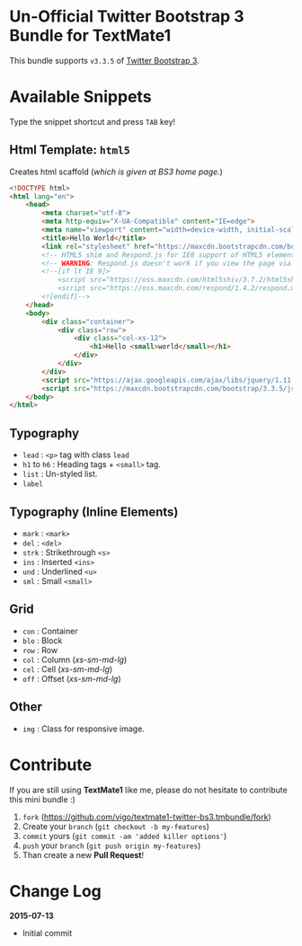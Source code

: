 # Un-Official Twitter Bootstrap 3 Bundle for TextMate1

This bundle supports `v3.3.5` of [Twitter Bootstrap 3](http://getbootstrap.com/getting-started/).

# Available Snippets

Type the snippet shortcut and press `TAB` key!

## Html Template: `html5`

Creates html scaffold (*which is given at BS3 home page.*)

```html
<!DOCTYPE html>
<html lang="en">
    <head>
        <meta charset="utf-8">
        <meta http-equiv="X-UA-Compatible" content="IE=edge">
        <meta name="viewport" content="width=device-width, initial-scale=1">
        <title>Hello World</title>
        <link rel="stylesheet" href="https://maxcdn.bootstrapcdn.com/bootstrap/3.3.5/css/bootstrap.min.css">
        <!-- HTML5 shim and Respond.js for IE8 support of HTML5 elements and media queries -->
        <!-- WARNING: Respond.js doesn't work if you view the page via file:// -->
        <!--[if lt IE 9]>
            <script src="https://oss.maxcdn.com/html5shiv/3.7.2/html5shiv.min.js"></script>
            <script src="https://oss.maxcdn.com/respond/1.4.2/respond.min.js"></script>
        <![endif]-->
    </head>
    <body>
        <div class="container">
            <div class="row">
                <div class="col-xs-12">
                    <h1>Hello <small>world</small></h1>
                </div>
            </div>
        </div>
        <script src="https://ajax.googleapis.com/ajax/libs/jquery/1.11.3/jquery.min.js"></script>
        <script src="https://maxcdn.bootstrapcdn.com/bootstrap/3.3.5/js/bootstrap.min.js"></script>
    </body>
</html>
```

## Typography

* `lead` : `<p>` tag with class `lead`
* `h1` to `h6` : Heading tags + `<small>` tag.
* `list` : Un-styled list.
* `label`

## Typography (Inline Elements)

* `mark` : `<mark>`
* `del` : `<del>`
* `strk` : Strikethrough `<s>`
* `ins` : Inserted `<ins>`
* `und` : Underlined `<u>`
* `sml` : Small `<small>`


## Grid

* `con` : Container
* `blo` : Block
* `row` : Row
* `col` : Column (*xs-sm-md-lg*)
* `cel` : Cell (*xs-sm-md-lg*)
* `off` : Offset (*xs-sm-md-lg*)

## Other

* `img` : Class for responsive image.

# Contribute

If you are still using **TextMate1** like me, please do not hesitate to contribute
this mini bundle :)

1. `fork` (https://github.com/vigo/textmate1-twitter-bs3.tmbundle/fork)
2. Create your `branch` (`git checkout -b my-features`)
3. `commit` yours (`git commit -am 'added killer options'`)
4. `push` your `branch` (`git push origin my-features`)
5. Than create a new **Pull Request**!

# Change Log

**2015-07-13**

* Initial commit